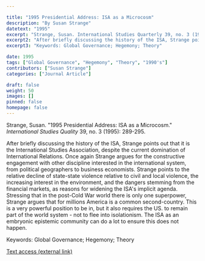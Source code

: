 ```yaml
---

title: "1995 Presidential Address: ISA as a Microcosm"
description: "By Susan Strange"
datetext: "1995"
excerpt: "Strange, Susan. International Studies Quarterly 39, no. 3 (1995): 289-295."
excerpt2: "After briefly discussing the history of the ISA, Strange points out that it is the International Studies Association, despite the current domination of International Relations. Once again Strange argues for the constructive engagement with other discipline interested in the international system, from political geographers to business economists. Strange points to the relative decline of state-state violence relative to civil and local violence, the increasing interest in the environment, and the dangers stemming from the financial markets, as reasons for widening the ISA's implicit agenda. Stressing that in the post-Cold War world there is only one superpower, Strange argues that for millions America is a common second-country. This is a very powerful position to be in, but it also requires the US. to remain part of the world system - not to flee into isolationism. The ISA as an embryonic epistemic community can do a lot to ensure this does not happen."
excerpt3: "Keywords: Global Governance; Hegemony; Theory"

date: 1995
tags: ["Global Governance", "Hegemony", "Theory", "1990's"]
contributors: ["Susan Strange"]
categories: ["Journal Article"]

draft: false
weight: 50
images: []
pinned: false
homepage: false
---
```


Strange, Susan. "1995 Presidential Address: ISA as a Microcosm." *International Studies Quality* 39, no. 3 (1995): 289-295.

After briefly discussing the history of the ISA, Strange points out that it is the International Studies Association, despite the current domination of International Relations. Once again Strange argues for the constructive engagement with other discipline interested in the international system, from political geographers to business economists. Strange points to the relative decline of state-state violence relative to civil and local violence, the increasing interest in the environment, and the dangers stemming from the financial markets, as reasons for widening the ISA's implicit agenda. Stressing that in the post-Cold War world there is only one superpower, Strange argues that for millions America is a common second-country. This is a very powerful position to be in, but it also requires the US. to remain part of the world system - not to flee into isolationism. The ISA as an embryonic epistemic community can do a lot to ensure this does not happen.

Keywords: Global Governance; Hegemony; Theory

[Text access (external link)](https://doi.org/10.2307/2600921)
